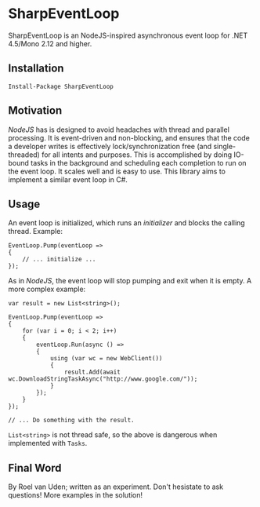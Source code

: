 # SharpEventLoop

SharpEventLoop is an NodeJS-inspired asynchronous event loop for .NET 4.5/Mono 2.12 and higher.

## Installation

    Install-Package SharpEventLoop

## Motivation

*NodeJS* has is designed to avoid headaches with thread and parallel processing. It is event-driven and non-blocking, and ensures that the code a developer writes is effectively lock/synchronization free (and single-threaded) for all intents and purposes. This is accomplished by doing IO-bound tasks in the background and scheduling each completion to run on the event loop. It scales well and is easy to use. This library aims to implement a similar event loop in C#.

## Usage

An event loop is initialized, which runs an *initializer* and blocks the calling thread. Example:

    EventLoop.Pump(eventLoop =>
    {
        // ... initialize ...
    });

As in *NodeJS*, the event loop will stop pumping and exit when it is empty. A more complex example:

    var result = new List<string>();

    EventLoop.Pump(eventLoop =>
    {
        for (var i = 0; i < 2; i++)
        {
            eventLoop.Run(async () =>
            {
                using (var wc = new WebClient())
                {
                    result.Add(await wc.DownloadStringTaskAsync("http://www.google.com/"));
                }
            });
        }
    });

    // ... Do something with the result.

`List<string>` is not thread safe, so the above is dangerous when implemented with `Tasks`.

## Final Word

By Roel van Uden; written as an experiment. Don't hesistate to ask questions! More examples in the solution!
